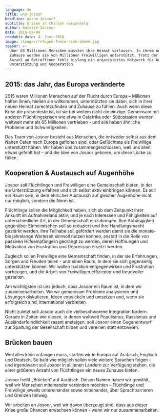 ```yaml
---
language: de
title: why-josoor
headline: Warum Josoor?
subtitle: Krisen in Chancen verwandeln
author: Natalie Zarzour
date: 2018-06-04
readable_date: 4. Juni 2018
image: /images/refugee-fence-rise-above.jpg
teaser: >-
  Über 65 Millionen Menschen mussten ihre Heimat verlassen. In ihrem neuen
  Zuhause werden sie von Millionen Freiwilligen unterstützt. Trotz der großen
  Anzahl an Betroffenen fehlt bislang ein organisiertes Netzwerk für Austausch,
  Unterstützung und Kooperation.
---
```

## 2015: das Jahr, das Europa veränderte

2015 waren Millionen Menschen auf der Flucht durch Europa –  Millionen halfen ihnen, hießen sie willkommen, unterstützten sie dabei, sich in ihrer neuen Heimat zurechtzufinden und Zuhause zu fühlen. Auch wenn diese Krise die präsenteste ist, ist sie bei weitem nicht die einzige. Gemeinsam mit anderen Flüchtlingskrisen wie etwa in Ostafrika oder Südostasien wurden weltweit mehr als 65 Millionen vertrieben - und alle haben ähnliche Probleme und Schwierigkeiten.

Das Team von Josoor besteht aus Menschen, die entweder selbst aus dem Nahen Osten nach Europa geflohen sind, oder Geflüchtete als Freiwillige unterstützt haben. Wir haben uns zusammengeschlossen, weil uns allen etwas gefehlt hat – und die Idee von Josoor geboren, um diese Lücke zu füllen.

## Kooperation & Austausch auf Augenhöhe

Josoor soll Flüchtlingen und Freiwilligen eine Gemeinschaft bieten, in der sie Unterstützung erfahren und sich selbst aktiv einbringen können. Es soll ein Raum sein, in dem ehrlicher Austausch auf gleicher Augenhöhe nicht nur möglich, sondern die Norm ist.

Flüchtlinge sollen die Möglichkeit haben, sich ab dem Zeitpunkt ihrer Ankunft im Aufnahmeland aktiv, und je nach Interessen und Fähigkeiten auf unterschiedliche Art, in der Gemeinschaft einzubringen. Ihre Abhängigkeit gegenüber Einheimischen soll so reduziert und ihre Handlungsmacht gestärkt werden. Ihre Teilhabe soll gefördert werden damit sie die monate- bis jahrelange Wartezeit sinnvoll nutzen können, anstatt in die Rolle von passiven Hilfsempfängern gedrängt zu werden, deren Hoffnungen und Motivation von Frustration und Depression ersetzt werden.

Zugleich sollen Freiwillige eine Gemeinschaft finden, in der sie Erfahrungen, Sorgen und Freuden teilen - und einen Raum, in dem sie sich gegenseitig unterstützen können. Wir wollen Isolation entgegenwirken und Frustration vorbeugen, und die Arbeit von Freiwilligen effizienter und freudvoller gestalten.

Am wichtigsten ist uns jedoch, dass Josoor ein Raum ist, in dem wir zusammenarbeiten. Wo wir gemeinsam Probleme analysieren und Lösungen diskutieren, Ideen entwickeln und umsetzen und, wenn sie erfolgreich sind, international verbreiten.

Nicht zuletzt soll Josoor auch die vielbeschworene Integration fördern. Gerade in Zeiten wie diesen, in denen weltweit Populismus, Rassismus und Ausländerfeindlichkeit rasant ansteigen, soll Josoor einen Gegenentwurf zur Spaltung der Gesellschaft bilden und vereinen statt entzweien.

## Brücken bauen

Weil alles klein anfangen muss, starten wir in Europa auf Arabisch, Englisch und Deutsch. So bald wie möglich sollen viele weitere Sprachen folgen - und irgendwann soll Josoor in all jenen Ländern zur Verfügung stehen, die einer größeren Anzahl von Flüchtlingen ein neues Zuhause bieten.

Josoor heißt „Brücken“ auf Arabisch. Diesen Namen haben wir gewählt, weil wir Menschen miteinander verbinden möchten – Flüchtlinge und Freiwillige jeweils untereinander sowie miteinander, über Sprachbarrieren und Grenzen hinweg.

Wir arbeiten an Josoor, weil wir davon überzeugt sind, dass aus dieser Krise große Chancen erwachsen können - wenn wir nur zusammenarbeiten.
